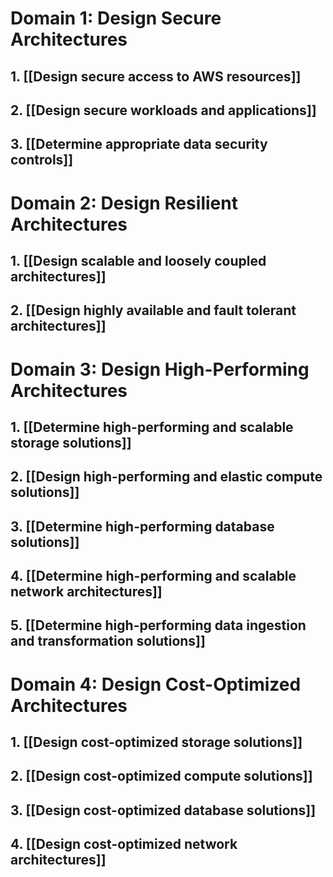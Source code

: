 # Domain 1: Design Secure Architectures
## 1. [[Design secure access to AWS resources]]
## 2. [[Design secure workloads and applications]]
## 3. [[Determine appropriate data security controls]]

# Domain 2: Design Resilient Architectures
## 1. [[Design scalable and loosely coupled architectures]]
## 2. [[Design highly available and fault tolerant architectures]]

# Domain 3: Design High-Performing Architectures
## 1. [[Determine high-performing and scalable storage solutions]]
## 2. [[Design high-performing and elastic compute solutions]]
## 3. [[Determine high-performing database solutions]]
## 4. [[Determine high-performing and scalable network architectures]]
## 5. [[Determine high-performing data ingestion and transformation solutions]]

# Domain 4: Design Cost-Optimized Architectures
## 1. [[Design cost-optimized storage solutions]]
## 2. [[Design cost-optimized compute solutions]]
## 3. [[Design cost-optimized database solutions]]
## 4. [[Design cost-optimized network architectures]]
